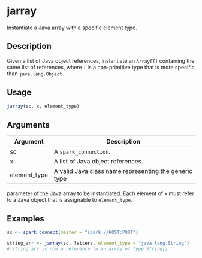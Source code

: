 # jarray


Instantiate a Java array with a specific element type.




## Description

Given a list of Java object references, instantiate an ``Array[T]``
containing the same list of references, where ``T`` is a non-primitive
type that is more specific than ``java.lang.Object``.





## Usage
```r
jarray(sc, x, element_type)
```




## Arguments


Argument      |Description
------------- |----------------
sc | A ``spark_connection``.
x | A list of Java object references.
element_type | A valid Java class name representing the generic type
parameter of the Java array to be instantiated. Each element of ``x``
must refer to a Java object that is assignable to ``element_type``.






## Examples
```r
sc <- spark_connect(master = "spark://HOST:PORT")

string_arr <- jarray(sc, letters, element_type = "java.lang.String")
# string_arr is now a reference to an array of type String[]

```



